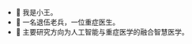 - 👋 我是小王。
- 👀 一名退伍老兵，一位重症医生。
- 🌱 主要研究方向为人工智能与重症医学的融合智慧医学。

<!---
menkouxiaowang/menkouxiaowang is a ✨ special ✨ repository because its `README.md` (this file) appears on your GitHub profile.
You can click the Preview link to take a look at your changes.
--->
